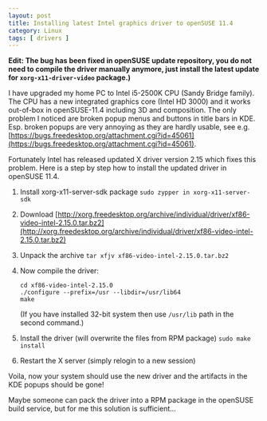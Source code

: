 ```yaml
---
layout: post
title: Installing latest Intel graphics driver to openSUSE 11.4
category: Linux
tags: [ drivers ]
---
```


**Edit: The bug has been fixed in openSUSE update repository, you do not need to
compile the driver manually anymore, just install the latest update for
`xorg-x11-driver-video` package.)**

I have upgraded my home PC to Intel i5-2500K CPU (Sandy Bridge family). The CPU
has a new integrated graphics core (Intel HD 3000) and it works out-of-box in
openSUSE-11.4 including 3D and composition. The only problem I noticed are
broken popup menus and buttons in title bars in KDE. Esp. broken popups are very
annoying as they are hardly usable, see e.g.
[https://bugs.freedesktop.org/attachment.cgi?id=45061](https://bugs.freedesktop.org/attachment.cgi?id=45061).

Fortunately Intel has released updated X driver version 2.15 which fixes this
problem. Here is a step by step how to install the updated driver in openSUSE 11.4.

1.  Install xorg-x11-server-sdk package `sudo zypper in xorg-x11-server-sdk`

2.  Download [http://xorg.freedesktop.org/archive/individual/driver/xf86-video-intel-2.15.0.tar.bz2](http://xorg.freedesktop.org/archive/individual/driver/xf86-video-intel-2.15.0.tar.bz2)

3.  Unpack the archive `tar xfjv xf86-video-intel-2.15.0.tar.bz2`

4.  Now compile the driver:
    ```shell
    cd xf86-video-intel-2.15.0
    ./configure --prefix=/usr --libdir=/usr/lib64
    make
    ```
    (If you have installed 32-bit system then use `/usr/lib` path in the second
    command.)
5.  Install the driver (will overwrite the files from RPM package)
    `sudo make install`
6.  Restart the X server (simply relogin to a new session)

Voila, now your system should use the new driver and the artifacts in the KDE
popups should be gone!

Maybe someone can pack the driver into a RPM package in the openSUSE build
service, but for me this solution is sufficient...